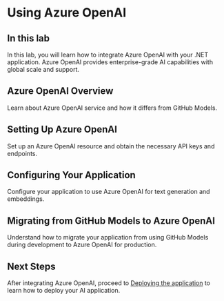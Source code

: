 # Using Azure OpenAI

## In this lab

In this lab, you will learn how to integrate Azure OpenAI with your .NET application. Azure OpenAI provides enterprise-grade AI capabilities with global scale and support.

## Azure OpenAI Overview

Learn about Azure OpenAI service and how it differs from GitHub Models.

## Setting Up Azure OpenAI

Set up an Azure OpenAI resource and obtain the necessary API keys and endpoints.

## Configuring Your Application

Configure your application to use Azure OpenAI for text generation and embeddings.

## Migrating from GitHub Models to Azure OpenAI

Understand how to migrate your application from using GitHub Models during development to Azure OpenAI for production.

## Next Steps

After integrating Azure OpenAI, proceed to [Deploying the application](part6-deploying.md) to learn how to deploy your AI application.
